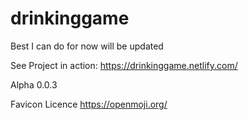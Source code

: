 # drinkinggame
Best I can do for now will be updated

See Project in action: https://drinkinggame.netlify.com/

Alpha 0.0.3



Favicon Licence https://openmoji.org/
